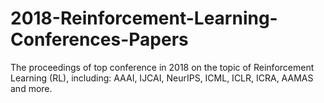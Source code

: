 # 2018-Reinforcement-Learning-Conferences-Papers
The proceedings of top conference in 2018 on the topic of Reinforcement Learning (RL), including: AAAI, IJCAI, NeurIPS, ICML, ICLR, ICRA, AAMAS and more.
